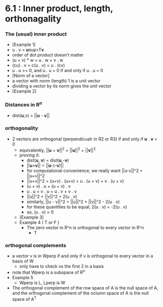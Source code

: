 # 6.1 : Inner product, length, orthonagality
### The (usual) inner product
  * [Example 1]
  * u . v = <b>u</b>sup>T</sup><b>v</b>
  * order of dot product doesn't matter
  * (u + v) * w = u . w + v . w
  * (cu) . v = c(u . v) = u . (cv)
  * u . u >= 0, and u . u = 0 if and only if u . u = 0
  * [Norm of a vector]
  * a vector with norm (length) 1 is a unit vector
  * dividing a vector by its norm gives the unit vector
  * [Example 2]
### Distances in R<sup>n</sup>
  * dist(<b>u</b>,v) = ||<b>u</b> - <b>v</b>||
### orthogonality
  * 2 vectors are orthogonal (perpendicualr in R2 or R3) if and only if __u__ . __v__ = 0
    * equivalently, ||__u__ + __v__||<sup>2</sup> = ||__u__||<sup>2</sup> + ||__v__||<sup>2</sup>
    * proving it:
      * dist(__u__, __v__) = dist(__u__,-__v__)
      * ||__u__=__v__|| = ||__u__-(-__v__)||
      * for computational convenience, we really want ||u-v||^2 = ||u+v||^2
      * ||u+v||^2 = (u+v) . (u+v) = u . (u + v) + v . (u + v)
      * (u + v) . u + (u + v) . v
      * u . u + v . u + u . v + v . v
      * ||u||^2 + ||v||^2 + 2(u . v)
      * similarly, ||u - v||^2 = ||u||^2 + ||v||^2 - 2(u . v)
      * for these quantities to be equal, 2(u . v) = -2(u . v)
      * so, (u . v) = 0
    * [Example 3]
    * Example 4 ( T or F )
      * The zero vector in R^n is orthogonal to every vector in R^n
        * T
### orthogonal complements
  * a vector v is in Wperp if and only if v is orthogonal to every vector in a basis of W
    * only have to check vs the first 2 in a basis
  * note that Wperp is a subspace of R<sup>n</sup>
  * Example 5
    * Wperp is L, Lperp is W
  * The orthogonal complement of the row space of A is the null space of A, and the orthogonal complement of the oclumn space of A is the null space of A<sup>T</sup>
    
